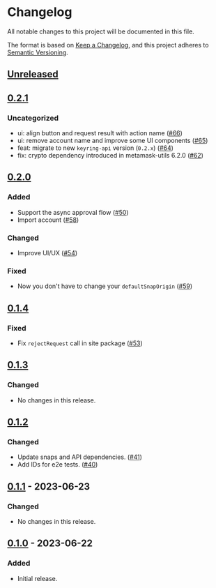 # Changelog
All notable changes to this project will be documented in this file.

The format is based on [Keep a Changelog](https://keepachangelog.com/en/1.0.0/),
and this project adheres to [Semantic Versioning](https://semver.org/spec/v2.0.0.html).

## [Unreleased]

## [0.2.1]
### Uncategorized
- ui: align button and request result with action name ([#66](https://github.com/MetaMask/snap-simple-keyring/pull/66))
- ui: remove account name and improve some UI components ([#65](https://github.com/MetaMask/snap-simple-keyring/pull/65))
- feat: migrate to new `keyring-api` version (`0.2.x`) ([#64](https://github.com/MetaMask/snap-simple-keyring/pull/64))
- fix: crypto dependency introduced in metamask-utils 6.2.0 ([#62](https://github.com/MetaMask/snap-simple-keyring/pull/62))

## [0.2.0]
### Added
- Support the async approval flow ([#50](https://github.com/MetaMask/snap-simple-keyring/pull/50))
- Import account ([#58](https://github.com/MetaMask/snap-simple-keyring/pull/58))

### Changed
- Improve UI/UX ([#54](https://github.com/MetaMask/snap-simple-keyring/pull/54))

### Fixed
- Now you don't have to change your `defaultSnapOrigin` ([#59](https://github.com/MetaMask/snap-simple-keyring/pull/59))

## [0.1.4]
### Fixed
- Fix `rejectRequest` call in site package ([#53](https://github.com/MetaMask/snap-simple-keyring/pull/53))

## [0.1.3]
### Changed
- No changes in this release.

## [0.1.2]
### Changed
- Update snaps and API dependencies. ([#41](https://github.com/MetaMask/snap-simple-keyring/pull/41))
- Add IDs for e2e tests. ([#40](https://github.com/MetaMask/snap-simple-keyring/pull/40))

## [0.1.1] - 2023-06-23
### Changed
- No changes in this release.

## [0.1.0] - 2023-06-22
### Added
- Initial release.

[Unreleased]: https://github.com/MetaMask/snap-simple-keyring/compare/v0.2.1...HEAD
[0.2.1]: https://github.com/MetaMask/snap-simple-keyring/compare/v0.2.0...v0.2.1
[0.2.0]: https://github.com/MetaMask/snap-simple-keyring/compare/v0.1.4...v0.2.0
[0.1.4]: https://github.com/MetaMask/snap-simple-keyring/compare/v0.1.3...v0.1.4
[0.1.3]: https://github.com/MetaMask/snap-simple-keyring/compare/v0.1.2...v0.1.3
[0.1.2]: https://github.com/MetaMask/snap-simple-keyring/compare/v0.1.1...v0.1.2
[0.1.1]: https://github.com/MetaMask/snap-simple-keyring/compare/v0.1.0...v0.1.1
[0.1.0]: https://github.com/MetaMask/snap-simple-keyring/releases/tag/v0.1.0
